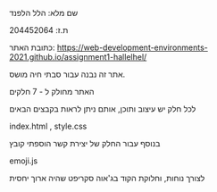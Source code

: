 שם מלא:
הלל הלפנד

ת.ז:
204452064

כתובת האתר: 
https://web-development-environments-2021.github.io/assignment1-hallelhel/

אתר זה נבנה עבור סבתי חיה מושס.

האתר מחולק ל - 7 חלקים

לכל חלק יש עיצוב ותוכן, אותם ניתן לראות בקבצים הבאים

index.html , style.css

בנוסף עבור החלק של יצירת קשר הוספתי קובץ 

emoji.js

לצורך נוחות, וחלוקת הקוד בג'אוה סקריפט שהיה ארוך יחסית



